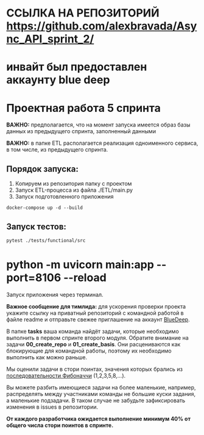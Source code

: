 # ССЫЛКА НА РЕПОЗИТОРИЙ https://github.com/alexbravada/Async_API_sprint_2/
# инвайт был предоставлен аккаунту blue deep
# Проектная работа 5 спринта

**ВАЖНО:** предполагается, что на момент запуска имеется образ базы данных из предыдущего спринта,
заполненный данными 

**ВАЖНО:** в папке ETL располагается реализация одноименного сервиса, в том числе, из предыдущего
спринта.

## Порядок запуска:
1. Копируем из репозитория папку с проектом
2. Запуск ETL-процесса из файла ./ETL/main.py
3. Запуск подготовленного приложения

```shell
docker-compose up -d --build
```
## Запуск тестов:
```shell
pytest ./tests/functional/src
```











# python -m uvicorn main:app --port=8106 --reload 
Запуск приложения через терминал.

**Важное сообщение для тимлида:** для ускорения проверки проекта укажите ссылку на приватный репозиторий с командной работой в файле readme и отправьте свежее приглашение на аккаунт [BlueDeep](https://github.com/BigDeepBlue).

В папке **tasks** ваша команда найдёт задачи, которые необходимо выполнить в первом спринте второго модуля.  Обратите внимание на задачи **00_create_repo** и **01_create_basis**. Они расцениваются как блокирующие для командной работы, поэтому их необходимо выполнить как можно раньше.

Мы оценили задачи в стори поинтах, значения которых брались из [последовательности Фибоначчи](https://ru.wikipedia.org/wiki/Числа_Фибоначчи) (1,2,3,5,8,…).

Вы можете разбить имеющиеся задачи на более маленькие, например, распределять между участниками команды не большие куски задания, а маленькие подзадачи. В таком случае не забудьте зафиксировать изменения в issues в репозитории.

**От каждого разработчика ожидается выполнение минимум 40% от общего числа стори поинтов в спринте.**
